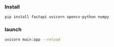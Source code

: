
### Install
```bash
pip install fastapi uvicorn opencv-python numpy
```

### launch
```bash
uvicorn main:app --reload
```